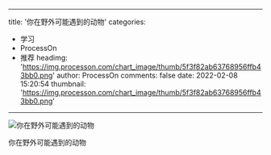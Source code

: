 
---
title: '你在野外可能遇到的动物'
categories: 
 - 学习
 - ProcessOn
 - 推荐
headimg: 'https://img.processon.com/chart_image/thumb/5f3f82ab63768956ffb43bb0.png'
author: ProcessOn
comments: false
date: 2022-02-08 15:20:54
thumbnail: 'https://img.processon.com/chart_image/thumb/5f3f82ab63768956ffb43bb0.png'
---

<div>   
<img class="thumb" alt="你在野外可能遇到的动物" src="https://img.processon.com/chart_image/thumb/5f3f82ab63768956ffb43bb0.png" referrerpolicy="no-referrer">
<p>你在野外可能遇到的动物</p>  
</div>
            